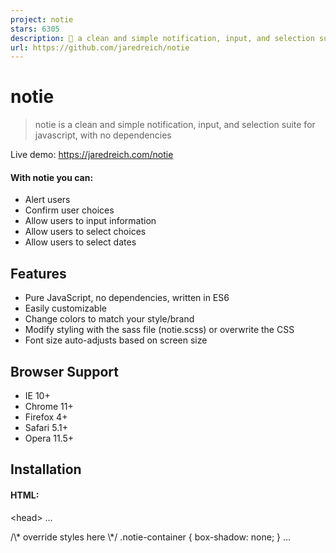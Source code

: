 ```yaml
---
project: notie
stars: 6305
description: 🔔 a clean and simple notification, input, and selection suite for javascript, with no dependencies
url: https://github.com/jaredreich/notie
---
```


notie
=====

> notie is a clean and simple notification, input, and selection suite for javascript, with no dependencies

Live demo: https://jaredreich.com/notie

#### With notie you can:

-   Alert users
-   Confirm user choices
-   Allow users to input information
-   Allow users to select choices
-   Allow users to select dates

Features
--------

-   Pure JavaScript, no dependencies, written in ES6
-   Easily customizable
-   Change colors to match your style/brand
-   Modify styling with the sass file (notie.scss) or overwrite the CSS
-   Font size auto-adjusts based on screen size

Browser Support
---------------

-   IE 10+
-   Chrome 11+
-   Firefox 4+
-   Safari 5.1+
-   Opera 11.5+

Installation
------------

#### HTML:

<head\>
  ...
  <link rel\="stylesheet" type\="text/css" href\="https://unpkg.com/notie/dist/notie.min.css"\>
  <style\>
    /\* override styles here \*/
    .notie-container {
      box-shadow: none;
    }
  </style\>
</head\>
<body\>
  ...
  <!-- Bottom of body -->
  <script src\="https://unpkg.com/notie"\></script\>
</body\>

#### npm:

npm install notie

Usage
-----

#### ES6:

import notie from 'notie'
// or
import { alert, force, confirm, input, select, date, setOptions, hideAlerts } from 'notie'

#### Browser:

notie
// or
window.notie

#### Available methods:

notie.alert({
  type: Number|String, // optional, default = 4, enum: \[1, 2, 3, 4, 5, 'success', 'warning', 'error', 'info', 'neutral'\]
  text: String,
  stay: Boolean, // optional, default = false
  time: Number, // optional, default = 3, minimum = 1,
  position: String // optional, default = 'top', enum: \['top', 'bottom'\]
})

notie.force({
  type: Number|String, // optional, default = 5, enum: \[1, 2, 3, 4, 5, 'success', 'warning', 'error', 'info', 'neutral'\]
  text: String,
  buttonText: String, // optional, default = 'OK'
  position: String, // optional, default = 'top', enum: \['top', 'bottom'\]
  callback: Function // optional
}, callbackOptional())

notie.confirm({
  text: String,
  submitText: String, // optional, default = 'Yes'
  cancelText: String, // optional, default = 'Cancel'
  position: String, // optional, default = 'top', enum: \['top', 'bottom'\]
  submitCallback: Function, // optional
  cancelCallback: Function // optional
}, submitCallbackOptional(), cancelCallbackOptional())

notie.input({
  text: String,
  submitText: String, // optional, default = 'Submit'
  cancelText: String, // optional, default = 'Cancel'
  position: String, // optional, default = 'top', enum: \['top', 'bottom'\]
  submitCallback: Function(value), // optional
  cancelCallback: Function(value), // optional
  autocapitalize: 'words', // default: 'none'
  autocomplete: 'on', // default: 'off'
  autocorrect: 'off', // default: 'off'
  autofocus: 'true', // default: 'true'
  inputmode: 'latin', // default: 'verbatim'
  max: '10000',// default: ''
  maxlength: '10', // default: ''
  min: '5', // default: ''
  minlength: '1', // default: ''
  placeholder: 'Jane Smith', // default: ''
  value: String, // default: ''
  spellcheck: 'false', // default: 'default'
  step: '5', // default: 'any'
  type: 'text', // default: 'text'
  allowed: \['an', 's'\] // Default: null, 'an' = alphanumeric, 'a' = alpha, 'n' = numeric, 's' = spaces allowed. Can be custom RegExp, ex. allowed: new RegExp('\[^0-9\]', 'g')
}, submitCallbackOptional(value), cancelCallbackOptional(value))

notie.select({
  text: String,
  cancelText: String, // optional, default = 'Cancel'
  position: String, // optional, default = 'bottom', enum: \['top', 'bottom'\]
  choices: \[
    {
      type: Number|String, // optional, default = 1
      text: String,
      handler: Function
    }
    ...
  \],
  cancelCallback: Function // optional
}, cancelCallbackOptional())

notie.date({
  value: Date,
  submitText: String, // optional, default = 'OK'
  cancelText: String, // optional, default = 'Cancel'
  position: String, // optional, default = 'top', enum: \['top', 'bottom'\]
  submitCallback: Function(date), // optional
  cancelCallback: Function(date) // optional
}, submitCallbackOptional(date), cancelCallbackOptional(date))

#### For example:

notie.alert({ text: 'Info!' })
notie.alert({ type: 1, text: 'Success!', stay: true }) // Never hides unless clicked, or escape or enter is pressed
notie.alert({ type: 'success', text: 'Success!', time: 2 }) // Hides after 2 seconds
notie.alert({ type: 2, text: 'Warning<br><b>with</b><br><i>HTML</i><br><u>included.</u>' })
notie.alert({ type: 'warning', text: 'Watch it...' })
notie.alert({ type: 3, text: 'Error.', position: 'bottom' })
notie.alert({ type: 'error', text: 'Oops!' })
notie.alert({ type: 4, text: 'Information.' })
notie.alert({ type: 'info', text: 'FYI, blah blah blah.' })

notie.force({
  type: 3,
  text: 'You cannot do that, sending you back.',
  buttonText: 'OK',
  callback: function () {
    notie.alert({ type: 3, text: 'Maybe when you\\'re older...' })
  }
})

notie.confirm({
  text: 'Are you sure you want to do that?<br><b>That\\'s a bold move...</b>',
  cancelCallback: function () {
    notie.alert({ type: 3, text: 'Aw, why not? :(', time: 2 })
  },
  submitCallback: function () {
    notie.alert({ type: 1, text: 'Good choice! :D', time: 2 })
  }
})
notie.confirm({ text: 'Are you sure?' }, function() {
  notie.confirm({ text: 'Are you <b>really</b> sure?' }, function() {
    notie.confirm({ text: 'Are you <b>really</b> <i>really</i> sure?' }, function() {
      notie.alert({ text: 'Okay, jeez...' })
    })
  })
})

notie.input({
  text: 'Please enter your email:',
  submitText: 'Submit',
  cancelText: 'Cancel',
  cancelCallback: function (value) {
    notie.alert({ type: 3, text: 'You cancelled with this value: ' + value })
  },
  submitCallback: function (value) {
    notie.alert({ type: 1, text: 'You entered: ' + value })
  },
  value: 'jane@doe.com',
  type: 'email',
  placeholder: 'name@example.com'
})

notie.input({
  text: 'Please enter your name:',
  type: 'text',
  placeholder: 'Jane Doe',
  allowed: \['a', 's'\]
}, function(value) {
  notie.alert({ type: 1, text: 'You entered: ' + value })
}, function(value) {
  notie.alert({ type: 3, text: 'You cancelled with this value: ' + value })
})

notie.input({
  text: 'Please enter the price:',
  cancelCallback: function (value) {
    notie.alert({ type: 3, text: 'You cancelled with this value: ' + value })
  },
  submitCallback: function (value) {
    notie.alert({ type: 1, text: 'You entered: ' + value })
  },
  type: 'text',
  placeholder: '500',
  allowed: new RegExp('\[^0-9\]', 'g')
})

notie.select({
  text: 'Demo item #1, owner is Jane Smith',
  cancelText: 'Close',
  cancelCallback: function () {
    notie.alert({ type: 5, text: 'Cancel!' })
  },
  choices: \[
    {
      text: 'Share',
      handler: function () {
        notie.alert({ type: 1, text: 'Share item!' })
      }
    },
    {
      text: 'Open',
      handler: function () {
        notie.alert({ type: 1, text: 'Open item!' })
      }
    },
    {
      type: 2,
      text: 'Edit',
      handler: function () {
        notie.alert({ type: 2, text: 'Edit item!' })
      }
    },
    {
      type: 3,
      text: 'Delete',
      handler: function () {
        notie.alert({ type: 3, text: 'Delete item!' })
      }
    }
  \]
})

function date() {
  notie.date({
    value: new Date(2015, 8, 27),
    cancelCallback: function (date) {
      notie.alert({ type: 3, text: 'You cancelled: ' + date.toISOString() })
    },
    submitCallback: function (date) {
      notie.alert({ type: 1, text: 'You selected: ' + date.toISOString() })
    }
  })
}

#### Use ES6 for nicer code and to inherit `this`:

notie.confirm({
  text: 'Leave the page?',
  submitCallback: () \=> this.location.href \= 'https://google.com'
})

notie.confirm({
  text: 'Is ES6 great?',
  cancelCallback: () \=> notie.alert({ type: 3, text: 'Why not?' }),
  submitCallback: () \=> notie.alert({ type: 1, text: 'I Agree' })
})

notie.force({
  type: 3,
  text: 'You cannot do that, sending you back.',
  buttonText: 'OK',
  callback: () \=> notie.alert({ type: 3, text: 'Maybe when you\\'re older...' })
})

Custom Styles
-------------

#### SASS:

// Before notie is imported:
$notie-color-success: #57BF57;
$notie-color-warning: #D6A14D;
$notie-color-error: #E1715B;
$notie-color-info: #4D82D6;
$notie-color-neutral: #A0A0A0;
// See all overwriteable variables in src/notie.scss

// Then import notie:
@import '../../node\_modules/notie/src/notie';

#### CSS:

/\* After notie styles are applied to DOM: \*/
.notie-container {
  box-shadow: none;
}

Options & Methods
-----------------

// Showing all available options with defaults
notie.setOptions({
  alertTime: 3,
  dateMonths: \['January', 'February', 'March', 'April', 'May', 'June', 'July', 'August', 'September', 'October', 'November', 'December'\]
  overlayClickDismiss: true,
  overlayOpacity: 0.75,
  transitionCurve: 'ease',
  transitionDuration: 0.3,
  transitionSelector: 'all'
  classes: {
    container: 'notie-container',
    textbox: 'notie-textbox',
    textboxInner: 'notie-textbox-inner',
    button: 'notie-button',
    element: 'notie-element',
    elementHalf: 'notie-element-half',
    elementThird: 'notie-element-third',
    overlay: 'notie-overlay',
    backgroundSuccess: 'notie-background-success',
    backgroundWarning: 'notie-background-warning',
    backgroundError: 'notie-background-error',
    backgroundInfo: 'notie-background-info',
    backgroundNeutral: 'notie-background-neutral',
    backgroundOverlay: 'notie-background-overlay',
    alert: 'notie-alert',
    inputField: 'notie-input-field',
    selectChoiceRepeated: 'notie-select-choice-repeated',
    dateSelectorInner: 'notie-date-selector-inner',
    dateSelectorUp: 'notie-date-selector-up'
  },
  ids: {
    overlay: 'notie-overlay'
  },
  positions: {
    alert: 'top',
    force: 'top',
    confirm: 'top',
    input: 'top',
    select: 'bottom',
    date: 'top'
  }
})

// programmatically hide all alerts with an optional callback function
notie.hideAlerts(callbackOptional)

License
-------

MIT
